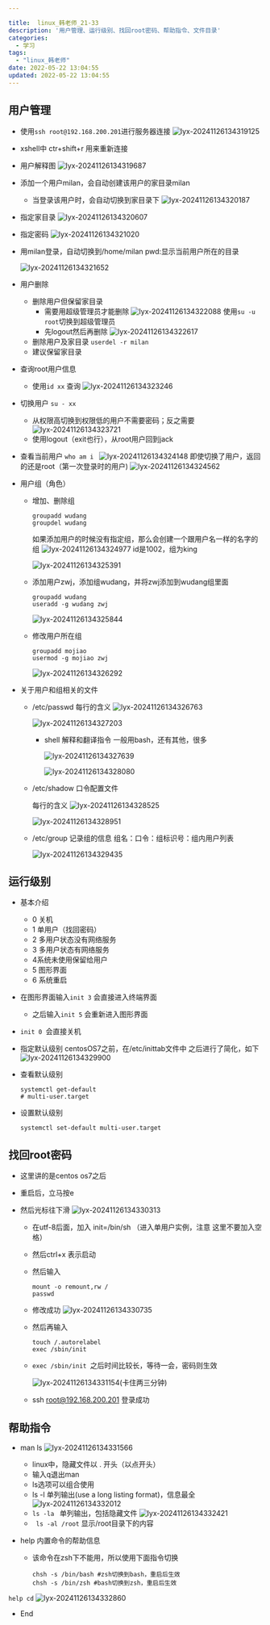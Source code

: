```yaml
---

title:  linux_韩老师_21-33
description: '用户管理、运行级别、找回root密码、帮助指令、文件目录'
categories:
  - 学习
tags:
  - "linux_韩老师"
date: 2022-05-22 13:04:55
updated: 2022-05-22 13:04:55
---
```


## 用户管理

- 使用```ssh root@192.168.200.201```进行服务器连接
  ![lyx-20241126134319125](attachments/img/lyx-20241126134319125.png)

- xshell中 ctr+shift+r 用来重新连接

- 用户解释图
  ![lyx-20241126134319687](attachments/img/lyx-20241126134319687.png)

- 添加一个用户milan，会自动创建该用户的家目录milan

  - 当登录该用户时，会自动切换到家目录下
    ![lyx-20241126134320187](attachments/img/lyx-20241126134320187.png)

- 指定家目录
    ![lyx-20241126134320607](attachments/img/lyx-20241126134320607.png)
    
- 指定密码
    ![lyx-20241126134321020](attachments/img/lyx-20241126134321020.png)

- 用milan登录，自动切换到/home/milan 
    pwd:显示当前用户所在的目录

    ![lyx-20241126134321652](attachments/img/lyx-20241126134321652.png)

- 用户删除

    - 删除用户但保留家目录
        - 需要用超级管理员才能删除
          ![lyx-20241126134322088](attachments/img/lyx-20241126134322088.png)
          使用```su -u root```切换到超级管理员
        - 先logout然后再删除
          ![lyx-20241126134322617](attachments/img/lyx-20241126134322617.png)
    - 删除用户及家目录
        ```userdel -r milan```
    - 建议保留家目录

- 查询root用户信息

    - 使用```id xx``` 查询
      ![lyx-20241126134323246](attachments/img/lyx-20241126134323246.png)

- 切换用户 ```su - xx```

    - 从权限高切换到权限低的用户不需要密码；反之需要
        ![lyx-20241126134323721](attachments/img/lyx-20241126134323721.png)
    - 使用logout（exit也行），从root用户回到jack

- 查看当前用户
    ```who am i ```
    ![lyx-20241126134324148](attachments/img/lyx-20241126134324148.png)
    即使切换了用户，返回的还是root（第一次登录时的用户)
    ![lyx-20241126134324562](attachments/img/lyx-20241126134324562.png)

- 用户组（角色）
  
  - 增加、删除组
  
      ```shell
      groupadd wudang
      groupdel wudang
      ```
  
      如果添加用户的时候没有指定组，那么会创建一个跟用户名一样的名字的组
      ![lyx-20241126134324977](attachments/img/lyx-20241126134324977.png)
      id是1002，组为king
  
      ![lyx-20241126134325391](attachments/img/lyx-20241126134325391.png)
  
  - 添加用户zwj，添加组wudang，并将zwj添加到wudang组里面
  
      ```shell
      groupadd wudang
      useradd -g wudang zwj
      ```
  
      ![lyx-20241126134325844](attachments/img/lyx-20241126134325844.png)
  
  - 修改用户所在组
  
      ```shell
      groupadd mojiao
      usermod -g mojiao zwj
      ```
  
      ![lyx-20241126134326292](attachments/img/lyx-20241126134326292.png)
  
- 关于用户和组相关的文件

    - /etc/passwd
        每行的含义
        ![lyx-20241126134326763](attachments/img/lyx-20241126134326763.png)

        ![lyx-20241126134327203](attachments/img/lyx-20241126134327203.png)

        - shell 解释和翻译指令
            一般用bash，还有其他，很多

            ![lyx-20241126134327639](attachments/img/lyx-20241126134327639.png)

            ![lyx-20241126134328080](attachments/img/lyx-20241126134328080.png)

    - /etc/shadow 口令配置文件

        每行的含义
        ![lyx-20241126134328525](attachments/img/lyx-20241126134328525.png)

        ![lyx-20241126134328951](attachments/img/lyx-20241126134328951.png)

    - /etc/group 记录组的信息
        组名：口令：组标识号：组内用户列表

        ![lyx-20241126134329435](attachments/img/lyx-20241126134329435.png)


## 运行级别

- 基本介绍

  - 0 关机
  - 1 单用户（找回密码）
  - 2 多用户状态没有网络服务
  - 3 多用户状态有网络服务
  - 4系统未使用保留给用户
  - 5 图形界面
  - 6 系统重启

- 在图形界面输入```init 3``` 会直接进入终端界面

  - 之后输入```init 5``` 会重新进入图形界面

- ```init 0 ```会直接关机

- 指定默认级别
  centosOS7之前，在/etc/inittab文件中
  之后进行了简化，如下
  ![lyx-20241126134329900](attachments/img/lyx-20241126134329900.png)

- 查看默认级别

  ```shell
  systemctl get-default
  # multi-user.target 
  ```

- 设置默认级别

  ```shell
  systemctl set-default multi-user.target
  ```

  

## 找回root密码

- 这里讲的是centos os7之后

- 重启后，立马按e

- 然后光标往下滑
  ![lyx-20241126134330313](attachments/img/lyx-20241126134330313.png)

  - 在utf-8后面，加入 init=/bin/sh （进入单用户实例，注意 这里不要加入空格）

  - 然后ctrl+x 表示启动

  - 然后输入

    ```shell
    mount -o remount,rw /
    passwd
    ```

  - 修改成功
    ![lyx-20241126134330735](attachments/img/lyx-20241126134330735.png)

  - 然后再输入 

    ```shell
    touch /.autorelabel 
    exec /sbin/init
    ```

  - ```exec /sbin/init ```之后时间比较长，等待一会，密码则生效

    ![lyx-20241126134331154](attachments/img/lyx-20241126134331154.png)(卡住两三分钟)

  - ssh root@192.168.200.201 登录成功

## 帮助指令

- man ls
  ![lyx-20241126134331566](attachments/img/lyx-20241126134331566.png)

  - linux中，隐藏文件以 . 开头（以点开头）
  - 输入q退出man
  - ls选项可以组合使用
  - ls -l 单列输出(use a long listing format)，信息最全
    ![lyx-20241126134332012](attachments/img/lyx-20241126134332012.png)
  - ```ls -la ``` 单列输出，包括隐藏文件
    ![lyx-20241126134332421](attachments/img/lyx-20241126134332421.png)
  - ``` ls -al /root```
    显示/root目录下的内容

- help 内置命令的帮助信息

  - 该命令在zsh下不能用，所以使用下面指令切换
    ```shell
    chsh -s /bin/bash #zsh切换到bash，重启后生效
    chsh -s /bin/zsh #bash切换到zsh，重启后生效
    ```

  
```help cd```
  ![lyx-20241126134332860](attachments/img/lyx-20241126134332860.png)

- End

